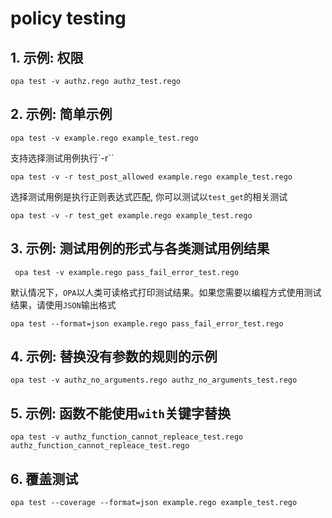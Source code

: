 # policy testing



## 1. 示例: 权限

```shell
opa test -v authz.rego authz_test.rego
```



## 2. 示例: 简单示例

```shell
opa test -v example.rego example_test.rego
```

支持选择测试用例执行`-r``
```shell
opa test -v -r test_post_allowed example.rego example_test.rego
```

选择测试用例是执行正则表达式匹配, 你可以测试以`test_get`的相关测试
```shell
opa test -v -r test_get example.rego example_test.rego
```

## 3. 示例: 测试用例的形式与各类测试用例结果

```shell
 opa test -v example.rego pass_fail_error_test.rego
 ```

默认情况下，`OPA`以人类可读格式打印测试结果。如果您需要以编程方式使用测试结果，请使用`JSON`输出格式

```shell
opa test --format=json example.rego pass_fail_error_test.rego 
```

## 4. 示例: 替换没有参数的规则的示例

```shell
opa test -v authz_no_arguments.rego authz_no_arguments_test.rego
```


## 5. 示例: 函数不能使用`with`关键字替换

```shell
opa test -v authz_function_cannot_repleace_test.rego authz_function_cannot_repleace_test.rego
```

## 6. 覆盖测试

```shell
opa test --coverage --format=json example.rego example_test.rego
```